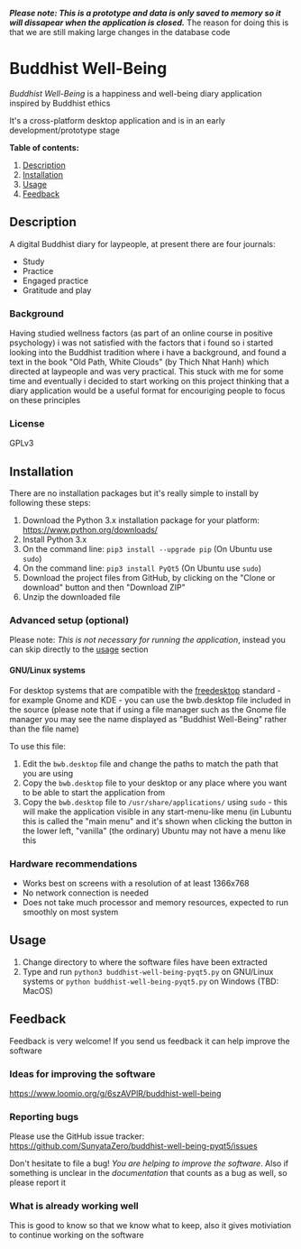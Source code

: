 ***Please note: This is a prototype and data is only saved to memory so it will dissapear when the application is closed.*** The reason for doing this is that we are still making large changes in the database code

# Buddhist Well-Being

*Buddhist Well-Being* is a happiness and well-being diary application inspired by Buddhist ethics

It's a cross-platform desktop application and is in an early development/prototype stage

**Table of contents:**

1. [Description](#description)
2. [Installation](#installation)
3. [Usage](#usage)
4. [Feedback](#feedback)


## Description

A digital Buddhist diary for laypeople, at present there are four journals:
* Study
* Practice
* Engaged practice
* Gratitude and play

### Background

Having studied wellness factors (as part of an online course in positive psychology) i was not satisfied with the factors that i found so i started looking into the Buddhist tradition where i have a background, and found a text in the book "Old Path, White Clouds" (by Thich Nhat Hanh) which directed at laypeople and was very practical. This stuck with me for some time and eventually i decided to start working on this project thinking that a diary application would be a useful format for encouriging people to focus on these principles

### License

GPLv3


## Installation

There are no installation packages but it's really simple to install by following these steps:

1. Download the Python 3.x installation package for your platform: https://www.python.org/downloads/
2. Install Python 3.x
3. On the command line: `pip3 install --upgrade pip` (On Ubuntu use `sudo`)
4. On the command line: `pip3 install PyQt5` (On Ubuntu use `sudo`)
5. Download the project files from GitHub, by clicking on the "Clone or download" button and then "Download ZIP"
6. Unzip the downloaded file

### Advanced setup (optional)

Please note: *This is not necessary for running the application*, instead you can skip directly to the [usage](#usage) section

#### GNU/Linux systems

For desktop systems that are compatible with the [freedesktop](https://www.freedesktop.org/) standard - for example Gnome and KDE - you can use the bwb.desktop file included in the source (please note that if using a file manager such as the Gnome file manager you may see the name displayed as "Buddhist Well-Being" rather than the file name)

To use this file:

1. Edit the `bwb.desktop` file and change the paths to match the path that you are using
2. Copy the `bwb.desktop` file to your desktop or any place where you want to be able to start the application from
3. Copy the `bwb.desktop` file to `/usr/share/applications/` using `sudo` - this will make the application visible in any start-menu-like menu (in Lubuntu this is called the "main menu" and it's shown when clicking the button in the lower left, "vanilla" (the ordinary) Ubuntu may not have a menu like this

### Hardware recommendations

* Works best on screens with a resolution of at least 1366x768
* No network connection is needed
* Does not take much processor and memory resources, expected to run smoothly on most system 


## Usage

1. Change directory to where the software files have been extracted
2. Type and run `python3 buddhist-well-being-pyqt5.py` on GNU/Linux systems or `python buddhist-well-being-pyqt5.py` on Windows (TBD: MacOS)


## Feedback

Feedback is very welcome! If you send us feedback it can help improve the software

### Ideas for improving the software

https://www.loomio.org/g/6szAVPlR/buddhist-well-being

### Reporting bugs

Please use the GitHub issue tracker: https://github.com/SunyataZero/buddhist-well-being-pyqt5/issues

Don't hesitate to file a bug! *You are helping to improve the software*. Also if something is unclear in the *documentation* that counts as a bug as well, so please report it

### What is already working well

This is good to know so that we know what to keep, also it gives motiviation to continue working on the software

